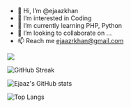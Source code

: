 - 👋 Hi, I’m @ejaazkhan
- 👀 I’m interested in Coding
- 🌱 I’m currently learning PHP, Python
- 💞️ I’m looking to collaborate on ...
- 📫 Reach me ejaazrkhan@gmail.com

![](https://komarev.com/ghpvc/?username=iamejaaz&color=blue)

![GitHub Streak](https://github-readme-streak-stats.herokuapp.com/?user=iamejaaz&count_private=true&show_icons=true)

![Ejaaz's GitHub stats](https://github-readme-stats.vercel.app/api?username=iamejaaz&show_icons=true&theme=radical&count_private=true&show_icons=true)

![Top Langs](https://github-readme-stats.vercel.app/api/top-langs/?username=iamejaaz&layout=compact&count_private=true&show_icons=true)

<!---
iamejaaz/iamejaaz is a ✨ special ✨ repository because its `README.md` (this file) appears on your GitHub profile.
You can click the Preview link to take a look at your changes.
--->
